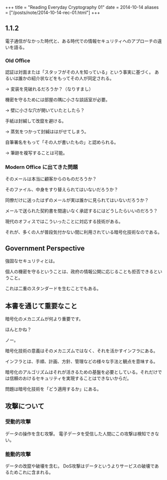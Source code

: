 +++
title = "Reading Everyday Cryptography 01"
date = 2014-10-14
aliases = ["/posts/note/2014-10-14-rec-01.html"]
+++

## 1.1.2

電子通信がなかった時代と、ある時代での情報セキュリティへのアプローチの違いを語る。

### Old Office

認証は対面または「スタッフがその人を知っている」という事実に基づく。
あるいは誰かの紹介状などをもってその人が同定される。

→ 変装を見破れるだろうか？（なりすまし）

機密を守るためには部屋の隅に小さな談話室が必要。

→ 壁に小さな穴が開いていたとしたら？

手紙は封緘して改竄を避ける。

→ 蒸気をつかって封緘ははがせてしまう。

自筆署名をもって「その人が書いたもの」と認められる。

→ 筆跡を複写することは可能。

### Modern Office に出てきた問題

そのメールは本当に顧客からのものだろうか？

そのファイル、中身をすり替えられてはいないだろうか？

同僚だけに送ったはずのメールが実は誰かに見られてはいないだろうか？

メールで送られた契約書を間違いなく承認するにはどうしたらいいのだろう？


現代のオフィスではこういったことに対応する技術がある。

それが、多くの人が普段気付かない間に利用されている暗号化技術なのである。

## Government Perspective

強固なセキュリティとは。

個人の機密を守るということは、政府の情報公開に応じることも拒否できるということ。

これは二重のスタンダードを生むことでもある。

## 本書を通じて重要なこと

暗号化のメカニズムが何より重要です。

ほんとかね？

ノー。

暗号化技術の意義はそのメカニズムではなく、それを活かすインフラにある。

インフラとは、手順、計画、方針、管理などの様々な手法と観点を意味する。

暗号化のアルゴリズムはそれが活きるための基盤を必要としている。それだけでは信頼のおけるセキュリティを実現することはできないからだ。

問題は暗号化技術を「どう適用するか」にある。

## 攻撃について

### 受動的攻撃

データの操作を含む攻撃。
電子データを受信した人間にこの攻撃は検知できない。

### 能動的攻撃

データの改竄や破壊を含む。
DoS攻撃はデータというよりサービスの破壊であるためこれに含まれる。
